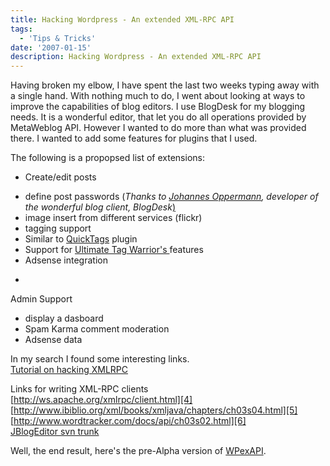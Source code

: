 ```yaml
---
title: Hacking Wordpress - An extended XML-RPC API
tags:
  - 'Tips & Tricks'
date: '2007-01-15'
description: Hacking Wordpress - An extended XML-RPC API
---
```


Having broken my elbow, I have spent the last two weeks typing away with a single hand. With nothing much to do, I went about looking at ways to improve the capabilities of blog editors. I use BlogDesk for my blogging needs. It is a wonderful editor, that let you do all operations provided by MetaWeblog API. However I wanted to do more than what was provided there. I wanted to add some features for plugins that I used.

The following is a propopsed list of extensions:

* Create/edit posts  
- define post passwords (_Thanks to [Johannes Oppermann][0], developer of the wonderful blog client, BlogDesk_[)][0]  
- image insert from different services (flickr)  
- tagging support  
- Similar to [QuickTags][1] plugin  
- Support for [Ultimate Tag Warrior's ][2] features  
- Adsense integration
* 
Admin Support  
- display a dasboard  
- Spam Karma comment moderation  
- Adsense data

In my search I found some interesting links.  
[Tutorial on hacking XMLRPC][3]

Links for writing XML-RPC clients  
[http://ws.apache.org/xmlrpc/client.html][4]  
[http://www.ibiblio.org/xml/books/xmljava/chapters/ch03s04.html][5]  
[http://www.wordtracker.com/docs/api/ch03s02.html][6]  
[JBlogEditor svn trunk][7]

Well, the end result, here's the pre-Alpha version of [WPexAPI][8].


[0]: http://www.blogdesk.org/en/index.htm
[1]: http://redalt.com/wiki/Comment+Quicktags
[2]: http://www.neato.co.nz/ultimate-tag-warrior/
[3]: http://blog.circlesixdesign.com/2006/10/01/hacking-xmlrpc-wordpress-and-textmate/
[4]: http://ws.apache.org/xmlrpc/client.html
[5]: http://www.ibiblio.org/xml/books/xmljava/chapters/ch03s04.html
[6]: http://www.wordtracker.com/docs/api/ch03s02.html
[7]: http://jblogeditor.svn.sourceforge.net/viewvc/jblogeditor/trunk/main/src/com/chimshaw/jblogeditor/metaweblog/MetaWeblogBlog.java?revision=4&view=markup
[8]: http://shvelmur.com/downloads/code/WPexAPI/xmlrpc.php.txt
